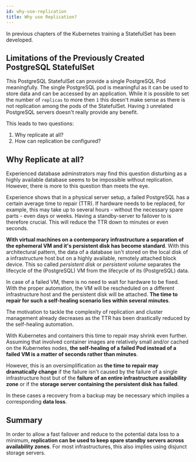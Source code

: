 ```yaml
---
id: why-use-replication
title: Why use Replication?
---
```


In previous chapters of the Kubernetes training a StatefulSet has been developed.

## Limitations of the Previously Created PostgreSQL StatefulSet

This PostgreSQL StatefulSet can provide a single PostgreSQL Pod meaningfully. The single PostgreSQL pod is meaningful as it can be used to store data and can be accessed by an application. While it is possible to set the number of `replicas` to more then `1` this doesn't make sense as there is not replication among the pods of the StatefulSet. Having `3` unrelated PostgreSQL servers doesn't really provide any benefit.

This leads to two questions:

1. Why replicate at all?
2. How can replication be configured?

## Why Replicate at all?

Experienced database adminstrators may find this question disturbing as a highly available database seems to be impossible without replication. However, there is more to this question than meets the eye.

Experience shows that in a physical server setup, a failed PostgreSQL has a certain average time to repair (TTR). If hardware needs to be replaced, for example, this may take up to several hours - without the necessary spare parts - even days or weeks. Having a standby-server to failover to is therefore crucial. This will reduce the TTR down to minutes or even seconds.

**With virtual machines on a contemporary infrastructure a separation of the ephemeral VM and it's persistent disk has become standard**. With this architectural pattern, the data of a database isn't stored on the local disk of a infrastructure host but on a highly available, remotely attached block device. This so called *persistent disk* or *persistent volume* separates the lifecycle of the (PostgreSQL) VM from the lifecycle of its (PostgreSQL) data.

In case of a failed VM, there is no need to wait for hardware to be fixed. With the proper automation, the VM will be rescheduled on a different infrastructure host and the persistent disk will be attached. **The time to repair for such a self-healing scenario lies within several minutes**.

The motivation to tackle the complexity of replication and cluster management already decreases as the TTR has been drastically reduced by the self-healing automation.

With Kubernetes and containers this time to repair may shrink even further. Assuming that involved container images are relatively small and/or cached on the Kubernetes nodes, **the self-healing of a failed Pod instead of a failed VM is a matter of seconds rather than minutes**.

However, this is an oversimplification as **the time to repair may dramatically change** if the failure isn't caused by the failure of a single infrastructure host but of the **failure of an entire infrastructure availability zone** or if the **storage server containing the persistent disk has failed**.

In these cases a recovery from a backup may be necessary which implies a corresponding **data loss**.

## Summary

In order to allow a fast failover and reduce to the potential data loss to a minimum, **replication can be used to keep spare standby servers across availability zones**. For most infrastructures, this also implies using disjunct storage servers.
